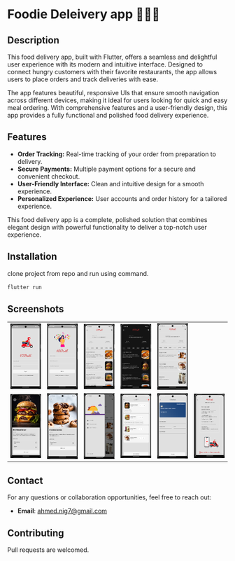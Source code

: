 # Foodie Deleivery app 🍔🚴‍♂️

## Description  
This food delivery app, built with Flutter, offers a seamless and delightful user experience with its modern and intuitive interface. Designed to connect hungry customers with their favorite restaurants, the app allows users to place orders and track deliveries with ease.  

The app features beautiful, responsive UIs that ensure smooth navigation across different devices, making it ideal for users looking for quick and easy meal ordering. With comprehensive features and a user-friendly design, this app provides a fully functional and polished food delivery experience.  

## Features  
- **Order Tracking:** Real-time tracking of your order from preparation to delivery.  
- **Secure Payments:** Multiple payment options for a secure and convenient checkout.  
- **User-Friendly Interface:** Clean and intuitive design for a smooth experience.  
- **Personalized Experience:** User accounts and order history for a tailored experience.  

This food delivery app is a complete, polished solution that combines elegant design with powerful functionality to deliver a top-notch user experience.  


## Installation

clone project from repo and run using command.

```bash
flutter run
```
## Screenshots
<table>

<tr>
    <td> <img src="https://github.com/kisra-7/foodie-delivery-app/blob/371ee2c83f14d3f4d48a421e56741dc72d852810/Screenshot%202025-01-10%20042912.png" width="200" /></td>
    <td><img src="https://github.com/kisra-7/foodie-delivery-app/blob/371ee2c83f14d3f4d48a421e56741dc72d852810/Screenshot%202025-01-10%20042934.png" width="200" /></td>
    <td> <img src="https://github.com/kisra-7/foodie-delivery-app/blob/371ee2c83f14d3f4d48a421e56741dc72d852810/Screenshot%202025-01-10%20043018.png" width="200" /></td>
    <td> <img src="https://github.com/kisra-7/foodie-delivery-app/blob/371ee2c83f14d3f4d48a421e56741dc72d852810/Screenshot%202025-01-10%20043402.png" width="200" /></td>
   <td> <img src="https://github.com/kisra-7/foodie-delivery-app/blob/371ee2c83f14d3f4d48a421e56741dc72d852810/Screenshot%202025-01-10%20043044.png" width="200" /></td>
    </tr>
<tr>    
   <td> <img src="https://github.com/kisra-7/foodie-delivery-app/blob/371ee2c83f14d3f4d48a421e56741dc72d852810/Screenshot%202025-01-10%20043058.png" width="200" /></td>
   <td> <img src="https://github.com/kisra-7/foodie-delivery-app/blob/371ee2c83f14d3f4d48a421e56741dc72d852810/Screenshot%202025-01-10%20043128.png" width="200" /></td>
   <td> <img src="https://github.com/kisra-7/foodie-delivery-app/blob/371ee2c83f14d3f4d48a421e56741dc72d852810/Screenshot%202025-01-10%20043144.png" width="200" /></td>
   <td> <img src="https://github.com/kisra-7/foodie-delivery-app/blob/371ee2c83f14d3f4d48a421e56741dc72d852810/Screenshot%202025-01-10%20043223.png" width="200" /></td>
   <td> <img src="https://github.com/kisra-7/foodie-delivery-app/blob/371ee2c83f14d3f4d48a421e56741dc72d852810/Screenshot%202025-01-10%20043244.png" width="200" /></td>
   <td> <img src="https://github.com/kisra-7/foodie-delivery-app/blob/371ee2c83f14d3f4d48a421e56741dc72d852810/Screenshot%202025-01-10%20043326.png" width="200" /></td>
</tr>




</table>

## Contact
For any questions or collaboration opportunities, feel free to reach out:
- **Email**: ahmed.nig7@gmail.com

## Contributing
Pull requests are welcomed.

